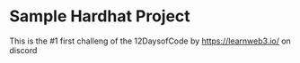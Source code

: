 # Sample Hardhat Project

This is the #1 first challeng of the 12DaysofCode by https://learnweb3.io/ on discord 
```
